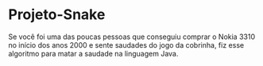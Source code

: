 # Projeto-Snake
Se você foi uma das poucas pessoas que conseguiu comprar o Nokia 3310 no início dos anos 2000 e sente saudades do jogo da cobrinha, fiz esse algoritmo para matar a saudade na linguagem Java.
